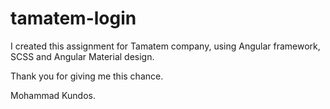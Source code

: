 # tamatem-login
I created this assignment for Tamatem company, using Angular framework, SCSS and Angular Material design.

Thank you for giving me this chance.

Mohammad Kundos.

